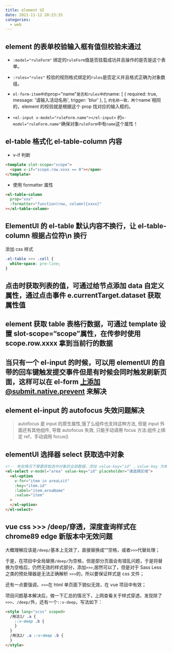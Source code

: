 ```yaml
---
title: element UI
date: 2021-11-12 20:23:33
categories:
  - web
---
```


## element 的表单校验输入框有值但校验未通过

- `:model="ruleForm"` 绑定的`ruleForm`值是否挂载成功并且操作的是否是这个表单。

- `:rules="rules"` 校验的规则格式绑定的`rules`是否定义并且格式正确为对象数组。

- `el-form-item中的`prop="name"`是否和rules中的`name: [ { required: true, message: '请输入活动名称', trigger: 'blur' }, ], `的名称一致，两个`name`相同的，element 的校验就是根据这个 prop 找对应的输入框的。

- `<el-input v-model="ruleForm.name"></el-input>` 的`v-model="ruleForm.name"`确保对象`ruleForm`中有`name`这个属性！

## el-table 格式化 el-table-column 内容

- v-if 判断

```html
<template slot-scope="scope">
  <span v-if="scope.row.xxxx == 0"></span>
</template>
```

- 使用 formatter 属性

```html
<el-table-column
  prop="xxx"
  :formatter="function(row, column){xxxx}"
></el-table-column>
```

## ElementUI 的 el-table 默认内容不换行，让 el-table-column 根据占位符\n 换行

添加 css 样式

```css
.el-table >>> .cell {
  white-space: pre-line;
}
```

## 点击时获取列表的值，可通过给节点添加 data 自定义属性，通过点击事件 e.currentTarget.dataset 获取属性值

## element 获取 table 表格行数据，可通过 template 设置 slot-scope=“scope”属性，在传参时使用 scope.row.xxxx 拿到当前行的数据

## 当只有⼀个 el-input 的时候，可以⽤ elementUI 的⾃带的回车键触发提交事件但是有时候会同时触发刷新页⾯，这样可以在 el-form 上添加@submit.native.prevent 来解决

## element el-input 的 autofocus 失效问题解决

> autofocus 是 input 的原生属性,饿了么组件也支持这种方法, 但是 input 外面还有其他组件, 导致 autofocus 失效, 只能手动调用 focus 方法:组件上绑定 ref，手动调用 focus()

## elementUI 选择器 select 获取选中对象

```html
<!-- 有些情况下需要获取选中对象的全部数据，添加 value-key="id" ，value-key 为唯一性标识, 将 value 绑定为item -->
<el-select v-model="area" value-key="id" placeholder="请选择区域">
  <el-option
    v-for="item in areaLsit"
    :key="item.id"
    :label="item.areaName"
    :value="item"
  >
  </el-option>
</el-select>
```

## vue css >>> /deep/穿透，深度查询样式在 chrome89 edge 新版本中无效问题

大概理解应该是`/deep/`基本上无效了，直接替换成“”空格，或者`>>>`代替处理；

于是，在项目中全局替换`/deep/`为空格，但是部分页面会有错乱问题，于是将替换为空格后，仍然无效的样式部分，添加`>>>`,居然可以了，但是对于 Sass Less 之类的预处理器是无法正确解析 `>>>`的，所以要保证样式是 css 文件；

还有一点要强调，`>>>`在 html 单页面下貌似无效，在 vue 项目中有效；

项目问题基本解决后，做一下汇总的情况下，上网查看关于样式穿透，发现除了`>>>`、`/deep/`外，还有一个`::v-deep`，写法如下：

```html
<style lang="scss" scoped>
  /用法1/ .a {
    ::v-deep .b {
    }
  }
  /用法2/ .a ::v-deep .b {
  }
</style>
```
